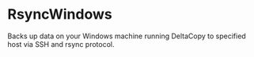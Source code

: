 # RsyncWindows
Backs up data on your Windows machine running DeltaCopy to specified host via SSH and rsync protocol.
